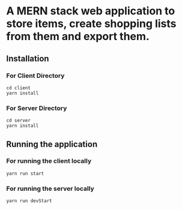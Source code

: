# A MERN stack web application to store items, create shopping lists from them and export them.

## Installation

### For Client Directory

```
cd client
yarn install
```

### For Server Directory

```
cd server
yarn install
```

## Running the application

### For running the client locally

```
yarn run start
```

### For running the server locally

```
yarn run devStart
```
